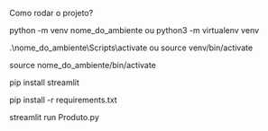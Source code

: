 Como rodar o projeto?

python -m venv nome_do_ambiente ou python3 -m virtualenv venv

.\nome_do_ambiente\Scripts\activate ou source venv/bin/activate

source nome_do_ambiente/bin/activate

pip install streamlit

pip install -r requirements.txt

streamlit run Produto.py
